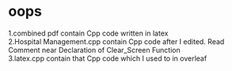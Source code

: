 # oops
1.combined pdf contain Cpp code written in latex</br>
2.Hospital Management.cpp contain Cpp code after I edited. Read Comment near Declaration of Clear_Screen Function<br>
3.latex.cpp contain that Cpp code which I used to in overleaf<br>

